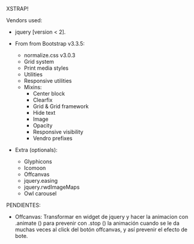 XSTRAP!

Vendors used:

+ jquery [version < 2].
+ From from Bootstrap v3.3.5:
	- normalize.css v3.0.3
	- Grid system
	- Print media styles
	- Utilities
	- Responsive utilities
	- Mixins:
		- Center block
		- Clearfix
		- Grid & Grid framework
		- Hide text
		- Image
		- Opacity
		- Responsive visibility
		- Vendro prefixes

+ Extra (optionals):
	- Glyphicons
	- Icomoon
	- Offcanvas
	- jquery.easing
	- jquery.rwdImageMaps
	- Owl carousel

PENDIENTES:

- Offcanvas: Transformar en widget de jquery y hacer la animacion con .animate () para prevenir con .stop () la animación cuando se le da muchas veces al click del botón offcanvas, y así prevenir el efecto de bote.